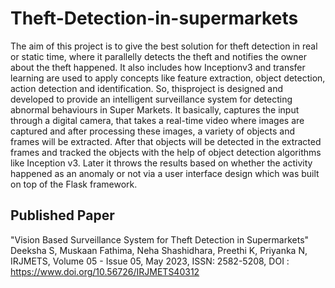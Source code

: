 # Theft-Detection-in-supermarkets

The aim of this project is to give the best solution for theft detection in real or static time, where it parallelly detects the theft and notifies the owner about the theft happened. It also includes how Inceptionv3 and transfer learning are used to apply concepts like feature extraction, object detection, action detection and identification. So, thisproject is designed and developed to provide an intelligent surveillance system for detecting abnormal behaviours in Super Markets. It basically, captures the input through a digital camera, that takes a real-time video where images are captured and after processing these images, a variety of objects and frames will be extracted. After that objects will be detected in the extracted frames and tracked the objects with the help of object detection algorithms like Inception v3. Later it throws the results based on whether the activity happened as an anomaly or not via a user interface design which was built on top of the Flask framework.

## Published Paper

"Vision Based Surveillance System for Theft Detection in Supermarkets" 
Deeksha S, Muskaan Fathima, Neha Shashidhara, Preethi K, Priyanka N,
IRJMETS, Volume 05 - Issue 05, May 2023, ISSN: 2582-5208, 
DOI : https://www.doi.org/10.56726/IRJMETS40312 
